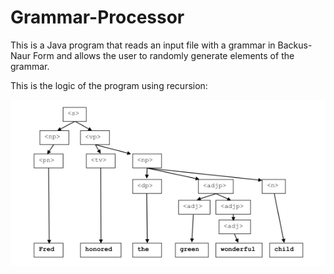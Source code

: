 # Grammar-Processor
This is a Java program that reads an input file with a grammar in Backus-Naur Form and allows the user to randomly generate elements of the grammar.

This is the logic of the program using recursion:

![program logic](/recursive_algorithm.png)
